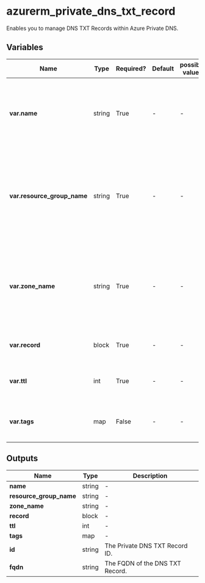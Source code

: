 # azurerm_private_dns_txt_record

Enables you to manage DNS TXT Records within Azure Private DNS.

## Variables

| Name | Type | Required? | Default  | possible values | Description |
| ---- | ---- | --------- | -------- | ----------- | ----------- |
| **var.name** | string | True | -  |  -  | The name of the DNS TXT Record. Changing this forces a new resource to be created. | 
| **var.resource_group_name** | string | True | -  |  -  | Specifies the resource group where the resource exists. Changing this forces a new resource to be created. | 
| **var.zone_name** | string | True | -  |  -  | Specifies the Private DNS Zone where the resource exists. Changing this forces a new resource to be created. | 
| **var.record** | block | True | -  |  -  | One or more `record` blocks. | 
| **var.ttl** | int | True | -  |  -  | The Time To Live (TTL) of the DNS record in seconds. | 
| **var.tags** | map | False | -  |  -  | A mapping of tags to assign to the resource. | 



## Outputs

| Name | Type | Description |
| ---- | ---- | --------- | 
| **name** | string  | - | 
| **resource_group_name** | string  | - | 
| **zone_name** | string  | - | 
| **record** | block  | - | 
| **ttl** | int  | - | 
| **tags** | map  | - | 
| **id** | string  | The Private DNS TXT Record ID. | 
| **fqdn** | string  | The FQDN of the DNS TXT Record. | 